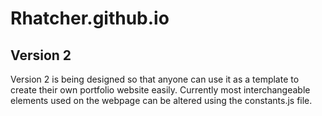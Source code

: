 # Rhatcher.github.io

## Version 2

Version 2 is being designed so that anyone can use it as a template to create their own 
portfolio website easily. Currently most interchangeable elements used on the webpage can be 
altered using the constants.js file.
